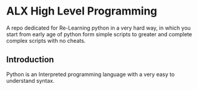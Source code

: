 # ALX High Level Programming
A repo dedicated for Re-Learning python in a very hard way, in which you start from early age of python form simple scripts to greater and complete complex scripts with no cheats.

## Introduction
Python is an Interpreted programming language with a very easy to understand syntax.
